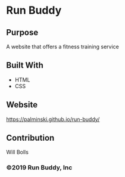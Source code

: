 # Run Buddy

## Purpose
A website that offers a fitness training service

## Built With
* HTML
* CSS

## Website
https://palminski.github.io/run-buddy/

## Contribution
Will Bolls

###  ©️2019 Run Buddy, Inc 
